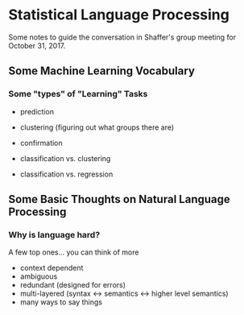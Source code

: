 # Statistical Language Processing
Some notes to guide the conversation in Shaffer's group meeting for October 31, 2017.

## Some Machine Learning Vocabulary

### Some "types" of "Learning" Tasks
+ prediction 
+ clustering (figuring out what groups there are)
+ confirmation

+ classification vs. clustering
+ classification vs. regression


## Some Basic Thoughts on Natural Language Processing
### Why is language hard? 
A few top ones... you can think of more
+ context dependent
+ ambiguous
+ redundant (designed for errors)
+ multi-layered (syntax <-> semantics <-> higher level semantics)
+ many ways to say things


<!--stackedit_data:
eyJoaXN0b3J5IjpbLTIwNTMzMDI5NzhdfQ==
-->